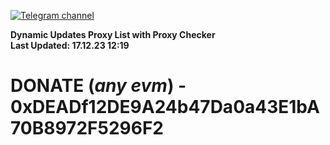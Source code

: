 [![Telegram channel](https://img.shields.io/endpoint?url=https://runkit.io/damiankrawczyk/telegram-badge/branches/master?url=https://t.me/n4z4v0d)](https://t.me/n4z4v0d) 

**Dynamic Updates Proxy List with Proxy Checker**  
**Last Updated: 17.12.23 12:19**

# DONATE (_any evm_) - 0xDEADf12DE9A24b47Da0a43E1bA70B8972F5296F2

